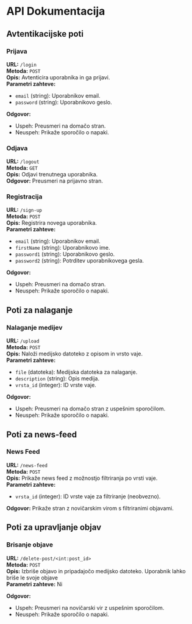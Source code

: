 # API Dokumentacija

## Avtentikacijske poti

### Prijava
**URL:** `/login`  
**Metoda:** `POST`  
**Opis:** Avtenticira uporabnika in ga prijavi.  
**Parametri zahteve:**
- `email` (string): Uporabnikov email.
- `password` (string): Uporabnikovo geslo.

**Odgovor:**
- Uspeh: Preusmeri na domačo stran.
- Neuspeh: Prikaže sporočilo o napaki.

### Odjava
**URL:** `/logout`  
**Metoda:** `GET`  
**Opis:** Odjavi trenutnega uporabnika.  
**Odgovor:** Preusmeri na prijavno stran.

### Registracija
**URL:** `/sign-up`  
**Metoda:** `POST`  
**Opis:** Registrira novega uporabnika.  
**Parametri zahteve:**
- `email` (string): Uporabnikov email.
- `firstName` (string): Uporabnikovo ime.
- `password1` (string): Uporabnikovo geslo.
- `password2` (string): Potrditev uporabnikovega gesla.

**Odgovor:**
- Uspeh: Preusmeri na domačo stran.
- Neuspeh: Prikaže sporočilo o napaki.

## Poti za nalaganje

### Nalaganje medijev
**URL:** `/upload`  
**Metoda:** `POST`  
**Opis:** Naloži medijsko datoteko z opisom in vrsto vaje.  
**Parametri zahteve:**
- `file` (datoteka): Medijska datoteka za nalaganje.
- `description` (string): Opis medija.
- `vrsta_id` (integer): ID vrste vaje.

**Odgovor:**
- Uspeh: Preusmeri na domačo stran z uspešnim sporočilom.
- Neuspeh: Prikaže sporočilo o napaki.

## Poti za news-feed

### News Feed
**URL:** `/news-feed`  
**Metoda:** `POST`  
**Opis:** Prikaže news feed z možnostjo filtriranja po vrsti vaje.  
**Parametri zahteve:**
- `vrsta_id` (integer): ID vrste vaje za filtriranje (neobvezno).

**Odgovor:** Prikaže stran z novičarskim virom s filtriranimi objavami.

## Poti za upravljanje objav

### Brisanje objave
**URL:** `/delete-post/<int:post_id>`  
**Metoda:** `POST`  
**Opis:** Izbriše objavo in pripadajočo medijsko datoteko. Uporabnik lahko briše le svoje objave  
**Parametri zahteve:** Ni

**Odgovor:**
- Uspeh: Preusmeri na novičarski vir z uspešnim sporočilom.
- Neuspeh: Prikaže sporočilo o napaki.
